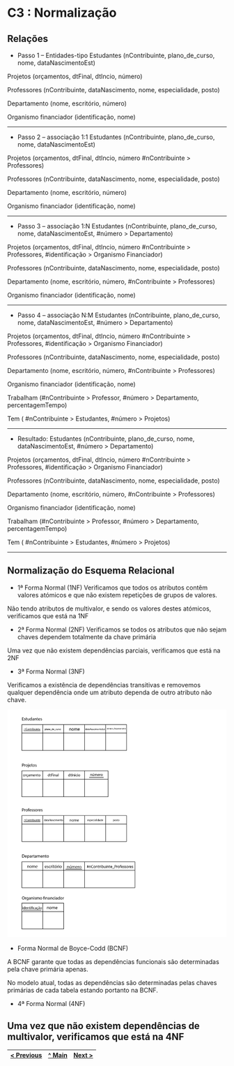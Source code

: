# C3 : Normalização

## Relações

* Passo 1 – Entidades-tipo
Estudantes (nContribuinte, plano_de_curso, nome, dataNascimentoEst)

Projetos (orçamentos, dtFinal, dtIncio, número)

Professores (nContribuinte, dataNascimento, nome, especialidade, posto)

Departamento (nome, escritório, número)

Organismo financiador (identificação, nome)

<hr>

* Passo 2 –   associação 1:1
Estudantes (nContribuinte, plano_de_curso, nome, dataNascimentoEst)

Projetos (orçamentos, dtFinal, dtIncio, número #nContribuinte > Professores)

Professores (nContribuinte, dataNascimento, nome, especialidade, posto)

Departamento (nome, escritório, número)

Organismo financiador (identificação, nome)

<hr>

* Passo 3 –   associação 1:N
Estudantes (nContribuinte, plano_de_curso, nome, dataNascimentoEst, #número > Departamento)

Projetos (orçamentos, dtFinal, dtIncio, número #nContribuinte > Professores, #identificação > Organismo Financiador)

Professores (nContribuinte, dataNascimento, nome, especialidade, posto)

Departamento (nome, escritório, número, #nContribuinte > Professores)

Organismo financiador (identificação, nome)

<hr>

* Passo 4 –   associação N:M
Estudantes (nContribuinte, plano_de_curso, nome, dataNascimentoEst, #número > Departamento) 

Projetos (orçamentos, dtFinal, dtIncio, número #nContribuinte > Professores, #identificação > Organismo Financiador)

Professores (nContribuinte, dataNascimento, nome, especialidade, posto)

Departamento (nome, escritório, número, #nContribuinte > Professores)

Organismo financiador (identificação, nome)

Trabalham (#nContribuinte > Professor, #número > Departamento, percentagemTempo)

Tem ( #nContribuinte > Estudantes, #número > Projetos)

<hr>

* Resultado:
Estudantes (nContribuinte, plano_de_curso, nome, dataNascimentoEst, #número > Departamento) 

Projetos (orçamentos, dtFinal, dtIncio, número #nContribuinte > Professores, #identificação > Organismo Financiador)

Professores (nContribuinte, dataNascimento, nome, especialidade, posto)

Departamento (nome, escritório, número, #nContribuinte > Professores)

Organismo financiador (identificação, nome)

Trabalham (#nContribuinte > Professor, #número > Departamento, percentagemTempo)

Tem ( #nContribuinte > Estudantes, #número > Projetos)

<hr>

## Normalização do Esquema Relacional

* 1ª Forma Normal (1NF)
Verificamos que todos os atributos contêm valores atómicos e que não existem repetições de grupos de valores.

Não tendo atributos de multivalor, e sendo os valores destes atómicos, verificamos que está na 1NF

* 2ª Forma Normal (2NF)
Verificamos se todos os atributos que não sejam chaves dependem totalmente da chave primária

Uma vez que não existem dependências parciais, verificamos que está na 2NF

* 3ª Forma Normal (3NF)

Verificamos a existência de dependências transitivas e removemos qualquer dependência onde um atributo dependa de outro atributo não chave.

<img title="3NF" alt="3NF" src="/Docs/NORMALIZAÇão-01.jpg">

* Forma Normal de Boyce-Codd (BCNF)

A BCNF garante que todas as dependências funcionais são determinadas pela chave primária apenas.

No modelo atual, todas as dependências são determinadas pelas chaves primárias de cada tabela estando portanto na BCNF.

* 4ª Forma Normal (4NF)

Uma vez que não existem dependências de multivalor, verificamos que está na 4NF
---
[< Previous](rebd02.md) | [^ Main](https://github.com/exemploTrabalho/reportSIBD/) | [Next >](rebd04.md)
:--- | :---: | ---: 